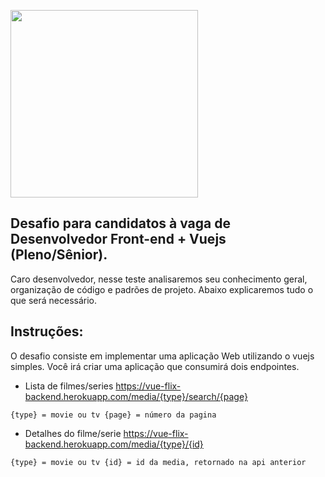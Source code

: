 <p>
    <img src="https://s3.amazonaws.com/img-intercase/wp-content/uploads/2018/10/24205748/logoWebsite1.png" width="300">
</p>

## Desafio para candidatos à vaga de Desenvolvedor Front-end + Vuejs (Pleno/Sênior).
Caro desenvolvedor, nesse teste analisaremos seu conhecimento geral, organização de código e padrões de projeto. 
Abaixo explicaremos tudo o que será necessário.

## Instruções:
O desafio consiste em implementar uma aplicação Web utilizando o vuejs simples.
Você irá criar uma aplicação que consumirá dois endpointes.

* Lista de filmes/series
https://vue-flix-backend.herokuapp.com/media/{type}/search/{page}

``
{type} = movie ou tv
{page} = número da pagina
``

* Detalhes do filme/serie
https://vue-flix-backend.herokuapp.com/media/{type}/{id}

``
{type} = movie ou tv
{id} = id da media, retornado na api anterior
``

